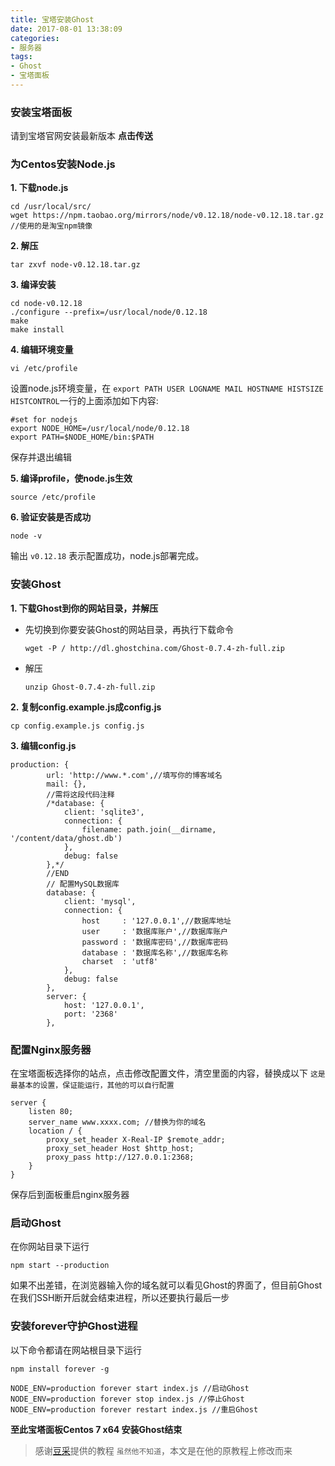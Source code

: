 ```yaml
---
title: 宝塔安装Ghost
date: 2017-08-01 13:38:09
categories:
- 服务器
tags: 
- Ghost
- 宝塔面板
---
```


### 安装宝塔面板

请到宝塔官网安装最新版本 **点击传送**

### 为Centos安装Node.js

**1. 下载node.js**

```wiki
cd /usr/local/src/
wget https://npm.taobao.org/mirrors/node/v0.12.18/node-v0.12.18.tar.gz  //使用的是淘宝npm镜像
```

**2. 解压**

```wiki
tar zxvf node-v0.12.18.tar.gz
```

**3. 编译安装**

```wiki
cd node-v0.12.18  
./configure --prefix=/usr/local/node/0.12.18
make
make install
```

**4. 编辑环境变量**

```wiki
vi /etc/profile
```

设置node.js环境变量，在 `export PATH USER LOGNAME MAIL HOSTNAME HISTSIZE HISTCONTROL`一行的上面添加如下内容:

```wiki
#set for nodejs
export NODE_HOME=/usr/local/node/0.12.18 
export PATH=$NODE_HOME/bin:$PATH
```

保存并退出编辑

**5. 编译profile，使node.js生效**

```wiki
source /etc/profile
```

**6. 验证安装是否成功**

```wiki
node -v
```

输出 `v0.12.18` 表示配置成功，node.js部署完成。

### 安装Ghost

**1. 下载Ghost到你的网站目录，并解压**

- 先切换到你要安装Ghost的网站目录，再执行下载命令

  ```wiki
  wget -P / http://dl.ghostchina.com/Ghost-0.7.4-zh-full.zip
  ```

- 解压

  ```Wiki
  unzip Ghost-0.7.4-zh-full.zip
  ```

**2. 复制config.example.js成config.js**

```wiki
cp config.example.js config.js
```

**3. 编辑config.js**

```wiki
production: {
        url: 'http://www.*.com',//填写你的博客域名
        mail: {},
        //需将这段代码注释
        /*database: {
            client: 'sqlite3',
            connection: {
                filename: path.join(__dirname, '/content/data/ghost.db')
            },
            debug: false
        },*/
        //END
        // 配置MySQL数据库
        database: {
            client: 'mysql',
            connection: {
                host     : '127.0.0.1',//数据库地址
                user     : '数据库账户',//数据库账户
                password : '数据库密码',//数据库密码
                database : '数据库名称',//数据库名称
                charset  : 'utf8'
            },
            debug: false
        },
        server: {
            host: '127.0.0.1',
            port: '2368'
        },
```

### 配置Nginx服务器

在宝塔面板选择你的站点，点击修改配置文件，清空里面的内容，替换成以下
`这是最基本的设置，保证能运行，其他的可以自行配置`

```wiki
server {  
    listen 80;
    server_name www.xxxx.com; //替换为你的域名
    location / {
        proxy_set_header X-Real-IP $remote_addr;
        proxy_set_header Host $http_host;
        proxy_pass http://127.0.0.1:2368;
    }
}
```

保存后到面板重启nginx服务器

### 启动Ghost

在你网站目录下运行

```wiki
npm start --production
```

如果不出差错，在浏览器输入你的域名就可以看见Ghost的界面了，但目前Ghost在我们SSH断开后就会结束进程，所以还要执行最后一步

### 安装forever守护Ghost进程

以下命令都请在网站根目录下运行

```wiki
npm install forever -g
```

```wiki
NODE_ENV=production forever start index.js //启动Ghost  
NODE_ENV=production forever stop index.js //停止Ghost  
NODE_ENV=production forever restart index.js //重启Ghost
```

**至此宝塔面板Centos 7 x64 安装Ghost结束**

> 感谢[豆采](https://blog.doocii.com/)提供的教程 `虽然他不知道`，本文是在他的原教程上修改而来